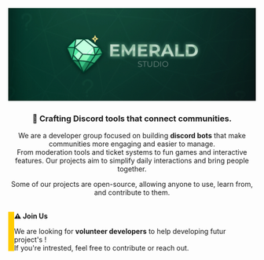 <div align="center">
  <img src="/emerald_banner.jpg" alt="Kwizerald Banner"/>
  <h3>🍃 Crafting Discord tools that connect communities.</h3>
  <p>
    We are a developer group focused on building <b>discord bots</b> that make communities more engaging and easier to manage.<br>
    From moderation tools and ticket systems to fun games and interactive features. Our projects aim to simplify daily interactions and bring people together.
  </p>
  <p>
    Some of our projects are open-source, allowing anyone to use, learn from, and contribute to them.
  </p>
</div>
<br>
<div>
  <img src="vertical-bar.svg" width="12" height="80" align="left" alt=""/>
  <b>⚠️ Join Us</b>
  <p>
    We are looking for <b>volunteer developers</b> to help developing futur project's !<br>
    If you're intrested, feel free to contribute or reach out.
  </p>
</div>
